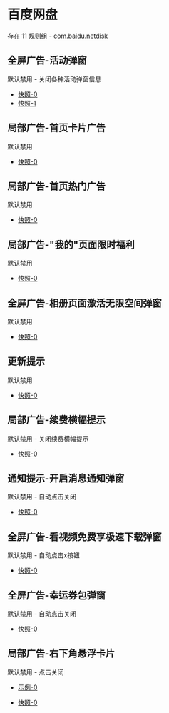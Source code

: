 # 百度网盘

存在 11 规则组 - [com.baidu.netdisk](/src/apps/com.baidu.netdisk.ts)

## 全屏广告-活动弹窗

默认禁用 - 关闭各种活动弹窗信息

- [快照-0](https://i.gkd.li/import/12642505)
- [快照-1](https://i.gkd.li/import/12923937)

## 局部广告-首页卡片广告

默认禁用

- [快照-0](https://i.gkd.li/import/12706544)

## 局部广告-首页热门广告

默认禁用

- [快照-0](https://i.gkd.li/import/12706544)

## 局部广告-"我的"页面限时福利

默认禁用

- [快照-0](https://i.gkd.li/import/12706549)

## 全屏广告-相册页面激活无限空间弹窗

默认禁用

- [快照-0](https://i.gkd.li/import/12648987)

## 更新提示

默认禁用

- [快照-0](https://i.gkd.li/import/12863984)

## 局部广告-续费横幅提示

默认禁用 - 关闭续费横幅提示

- [快照-0](https://i.gkd.li/import/12924036)

## 通知提示-开启消息通知弹窗

默认禁用 - 自动点击关闭

- [快照-0](https://i.gkd.li/import/12923936)

## 全屏广告-看视频免费享极速下载弹窗

默认禁用 - 自动点击x按钮

- [快照-0](https://i.gkd.li/import/12783106)

## 全屏广告-幸运券包弹窗

默认禁用 - 自动点击关闭

- [快照-0](https://i.gkd.li/import/13806852)

## 局部广告-右下角悬浮卡片

默认禁用 - 点击关闭

- [示例-0](https://m.gkd.li/57941037/470eec82-ed99-4f50-beba-2587e525cfdf)

- [快照-0](https://i.gkd.li/import/14278618)
